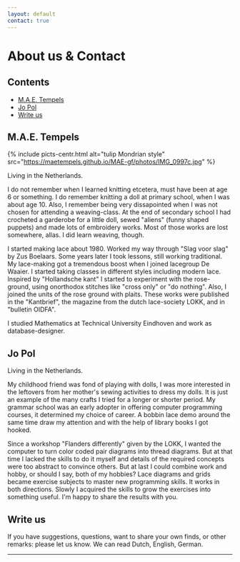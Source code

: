 ```yaml
---
layout: default
contact: true
---
```

# About us &amp; Contact
## Contents
* [M.A.E. Tempels](#mae-tempels)
* [Jo Pol](#jo-pol)
* [Write us](#write-us)

## M.A.E. Tempels
{% include picts-centr.html alt="tulip Mondrian style" src="https://maetempels.github.io/MAE-gf/photos/IMG_0997c.jpg" %}

Living in the Netherlands.        

I do not remember when I learned knitting etcetera, must have been at age 6 or something. I do remember knitting a doll at primary school, when I was about age 10. Also, I remember being very dissapointed when I was not chosen for attending a weaving-class. At the end of secondary school I had crocheted a garderobe for a little doll, sewed "aliens" (funny shaped puppets) and made lots of embroidery works. Most of those works are lost somewhere, allas. I did learn weaving, though.

I started making lace about 1980. Worked my way through "Slag voor slag" by Zus Boelaars. Some years later I took lessons, still working traditional.   
My lace-making got a tremendous boost when I joined lacegroup De Waaier. I started taking classes in different styles including modern lace.           
Inspired by "Hollandsche kant" I started to experiment with the rose-ground, using onorthodox stitches like "cross only" or "do nothing". Also, I joined the units of the rose ground with plaits. These works were published in the "Kantbrief", the magazine from the dutch lace-society LOKK, and in "bulletin OIDFA".   

I studied Mathematics at Technical University Eindhoven and work as database-designer.    

## Jo Pol

Living in the Netherlands.

My childhood friend was fond of playing with dolls,
I was more interested in the leftovers from her mother's sewing activities to dress my dolls.
It is just an example of the many crafts I tried for a longer or shorter period.
My grammar school was an early adopter in offering computer programming courses, it determined my choice of career.
A bobbin lace demo around the same time draw my attention and with the help of library books I got hooked.

Since a workshop "Flanders differently" given by the LOKK,
I wanted the computer to turn color coded pair diagrams into thread diagrams.
But at that time I lacked the skills to do it myself and
details of the required concepts were too abstract to convince others.
But at last I could combine work and hobby, or should I say, both of my hobbies?
Lace diagrams and grids became exercise subjects to master new programming skills.
It works in both directions. Slowly I acquired the skills to grow the exercises into something useful.
I'm happy to share the results with you.

## Write us
If you have suggestions, questions, want to share your own finds, or other remarks: please let us know. We can read Dutch, English, German.
<script>send("egrofdnuorg eamoj")</script> 
<script>send("slepmet ae.nairam")</script>

***

[tulp]: https://maetempels.github.io/MAE-gf/photos/IMG_0997c.jpg
